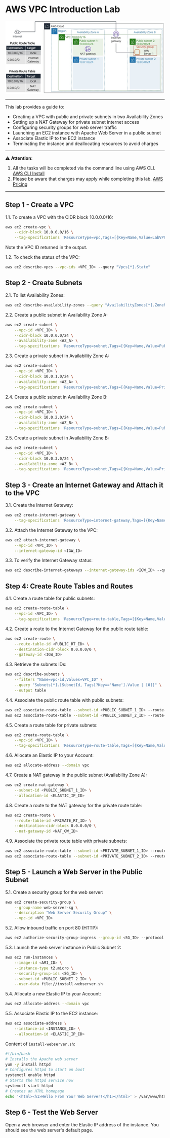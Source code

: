 # AWS VPC Introduction Lab

<div align="center">
  <img src="screenshot/architecture.jpg" width=""/>
</div>

---

This lab provides a guide to:
- Creating a VPC with public and private subnets in two Availability Zones
- Setting up a NAT Gateway for private subnet internet access
- Configuring security groups for web server traffic
- Launching an EC2 instance with Apache Web Server in a public subnet
- Associate Elastic IP to the EC2 instance
- Terminating the instance and deallocating resources to avoid charges
---  
⚠️ **Attention**: 
1. All the tasks will be completed via the command line using AWS CLI. [AWS CLI Install](https://docs.aws.amazon.com/cli/latest/userguide/getting-started-install.html)
2. Please be aware that charges may apply while completing this lab. [AWS Pricing](https://aws.amazon.com/pricing/)

---

## Step 1 - Create a VPC
1.1. To create a VPC with the CIDR block 10.0.0.0/16:
```bash
aws ec2 create-vpc \
	--cidr-block 10.0.0.0/16 \
	--tag-specifications 'ResourceType=vpc,Tags=[{Key=Name,Value=LabVPC}]'
```
Note the VPC ID returned in the output.

1.2. To check the status of the VPC:
```bash
aws ec2 describe-vpcs --vpc-ids <VPC_ID> --query "Vpcs[*].State"
```
## Step 2 - Create Subnets
2.1. To list Availability Zones:
```bash
aws ec2 describe-availability-zones --query "AvailabilityZones[*].ZoneName" --output text
```
2.2. Create a public subnet in Availability Zone A:
```bash
aws ec2 create-subnet \
	--vpc-id <VPC_ID> \
	--cidr-block 10.0.0.0/24 \
  	--availability-zone <AZ_A> \
  	--tag-specifications 'ResourceType=subnet,Tags=[{Key=Name,Value=Public Subnet 1}]'
```
2.3. Create a private subnet in Availability Zone A:
```bash
aws ec2 create-subnet \
	--vpc-id <VPC_ID> \
	--cidr-block 10.0.1.0/24 \
	--availability-zone <AZ_A> \
	--tag-specifications 'ResourceType=subnet,Tags=[{Key=Name,Value=Private Subnet 1}]'
```
2.4. Create a public subnet in Availability Zone B:
```bash
aws ec2 create-subnet \
	--vpc-id <VPC_ID> \
	--cidr-block 10.0.2.0/24 \
	--availability-zone <AZ_B> \
	--tag-specifications 'ResourceType=subnet,Tags=[{Key=Name,Value=Public Subnet 2}]'
```
2.5. Create a private subnet in Availability Zone B:
```bash
aws ec2 create-subnet \
	--vpc-id <VPC_ID> \
	--cidr-block 10.0.3.0/24 \
	--availability-zone <AZ_B> \
	--tag-specifications 'ResourceType=subnet,Tags=[{Key=Name,Value=Private Subnet 2}]'
```
## Step 3 - Create an Internet Gateway and Attach it to the VPC
3.1. Create the Internet Gateway:
```bash
aws ec2 create-internet-gateway \
	--tag-specifications 'ResourceType=internet-gateway,Tags=[{Key=Name,Value=LabIGW}]'
```
3.2. Attach the Internet Gateway to the VPC:
```bash
aws ec2 attach-internet-gateway \
	--vpc-id <VPC_ID> \
	--internet-gateway-id <IGW_ID>
```
3.3. To verify the Internet Gateway status:
```bash
aws ec2 describe-internet-gateways --internet-gateway-ids <IGW_ID> --query "InternetGateways[*].Attachments"
```
## Step 4: Create Route Tables and Routes
4.1. Create a route table for public subnets:
```bash
aws ec2 create-route-table \
	--vpc-id <VPC_ID> \
	--tag-specifications 'ResourceType=route-table,Tags=[{Key=Name,Value=Public Route Table}]'
```
4.2. Create a route to the Internet Gateway for the public route table:
```bash
aws ec2 create-route \
	--route-table-id <PUBLIC_RT_ID> \
	--destination-cidr-block 0.0.0.0/0 \
	--gateway-id <IGW_ID>
```
4.3. Retrieve the subnets IDs:
```bash
aws ec2 describe-subnets \
	--filters "Name=vpc-id,Values=VPC_ID" \
	--query "Subnets[*].[SubnetId, Tags[?Key=='Name'].Value | [0]]" \
	--output table
```
4.4. Associate the public route table with public subnets:
```bash
aws ec2 associate-route-table --subnet-id <PUBLIC_SUBNET_1_ID> --route-table-id <PUBLIC_RT_ID> 
aws ec2 associate-route-table --subnet-id <PUBLIC_SUBNET_2_ID> --route-table-id <PUBLIC_RT_ID>
```
4.5. Create a route table for private subnets:
```bash
aws ec2 create-route-table \
	--vpc-id <VPC_ID> \
	--tag-specifications 'ResourceType=route-table,Tags=[{Key=Name,Value=Private Route Table}]'
```
4.6. Allocate an Elastic IP to your Account:
```bash
aws ec2 allocate-address --domain vpc
```
4.7. Create a NAT gateway in the public subnet (Availability Zone A): 
```bash
aws ec2 create-nat-gateway \
	--subnet-id <PUBLIC_SUBNET_1_ID> \
	--allocation-id <ELASTIC_IP_ID>
```
4.8. Create a route to the NAT gateway for the private route table: 
```bash
aws ec2 create-route \
	--route-table-id <PRIVATE_RT_ID> \
	--destination-cidr-block 0.0.0.0/0 \
	--nat-gateway-id <NAT_GW_ID>
```
4.9. Associate the private route table with private subnets:
```bash
aws ec2 associate-route-table --subnet-id <PRIVATE_SUBNET_1_ID> --route-table-id <PRIVATE_RT_ID> 
aws ec2 associate-route-table --subnet-id <PRIVATE_SUBNET_2_ID> --route-table-id <PRIVATE_RT_ID>
```

## Step 5 - Launch a Web Server in the Public Subnet 
5.1. Create a security group for the web server:
```bash
aws ec2 create-security-group \
	--group-name web-server-sg \
	--description "Web Server Security Group" \
	--vpc-id <VPC_ID>
```
5.2. Allow inbound traffic on port 80 (HTTP):
```bash
aws ec2 authorize-security-group-ingress --group-id <SG_ID> --protocol tcp --port 80 --cidr 0.0.0.0/0
```
5.3. Launch the web server instance in Public Subnet 2:
```bash
aws ec2 run-instances \
	--image-id <AMI_ID> \
	--instance-type t2.micro \
	--security-group-ids <SG_ID> \
	--subnet-id <PUBLIC_SUBNET_2_ID> \
	--user-data file://install-webserver.sh
```
5.4. Allocate a new Elastic IP to your Account:
```bash
aws ec2 allocate-address --domain vpc
```
5.5. Associate Elastic IP to the EC2 instance:
```bash
aws ec2 associate-address \
	--instance-id <INSTANCE_ID> \
	--allocation-id <ELASTIC_IP_ID>
```
Content of `install-webserver.sh`:
```bash
#!/bin/bash
# Installs the Apache web server            
yum -y install httpd
# Configures httpd to start on boot      
systemctl enable httpd
# Starts the httpd service now    
systemctl start httpd
# Creates an HTML homepage
echo '<html><h1>Hello From Your Web Server!</h1></html>' > /var/www/html/index.html 
```
## Step 6 - Test the Web Server
Open a web browser and enter the Elastic IP address of the instance. You should see the web server's default page.

